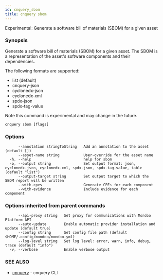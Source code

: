 ```yaml
---
id: cnquery_sbom
title: cnquery sbom
---
```


Experimental: Generate a software bill of materials (SBOM) for a given asset

### Synopsis

Generate a software bill of materials (SBOM) for a given asset. The SBOM
is a representation of the asset's software components and their dependencies.

The following formats are supported:

- list (default)
- cnquery-json
- cyclonedx-json
- cyclonedx-xml
- spdx-json
- spdx-tag-value

Note this command is experimental and may change in the future.

```
cnquery sbom [flags]
```

### Options

```
      --annotation stringToString   Add an annotation to the asset (default [])
      --asset-name string           User-override for the asset name
  -h, --help                        help for sbom
  -o, --output string               Set output format: json, cyclonedx-json, cyclonedx-xml, spdx-json, spdx-tag-value, table (default "list")
      --output-target string        Set output target to which the SBOM report will be written
      --with-cpes                   Generate CPEs for each component
      --with-evidence               Include evidence for each component
```

### Options inherited from parent commands

```
      --api-proxy string   Set proxy for communications with Mondoo Platform API
      --auto-update        Enable automatic provider installation and update (default true)
      --config string      Set config file path (default $HOME/.config/mondoo/mondoo.yml)
      --log-level string   Set log level: error, warn, info, debug, trace (default "info")
  -v, --verbose            Enable verbose output
```

### SEE ALSO

- [cnquery](cnquery.md) - cnquery CLI
